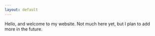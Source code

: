 ```yaml
---
layout: default
---
```

Hello, and welcome to my website. Not much here yet, but I plan to add more in the future.

